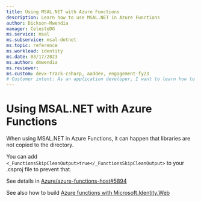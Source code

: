 ```yaml
---
title: Using MSAL.NET with Azure Functions
description: Learn how to use MSAL.NET in Azure Functions
author: Dickson-Mwendia
manager: CelesteDG
ms.service: msal
ms.subservice: msal-dotnet
ms.topic: reference
ms.workload: identity
ms.date: 03/17/2023
ms.author: dmwendia
ms.reviewer:
ms.custom: devx-track-csharp, aaddev, engagement-fy23
# Customer intent: As an application developer, I want to learn how to use MSAL.NET in Azure Functions
---
```


# Using MSAL.NET with Azure Functions

When using MSAL.NET in Azure Functions, it can happen that libraries are not copied to the directory.

You can add `<_FunctionsSkipCleanOutput>true</_FunctionsSkipCleanOutput>` to your .csproj file to prevent that.

See details in [Azure/azure-functions-host#5894](https://github.com/Azure/azure-functions-host/issues/5894)

See also how to build [Azure functions with Microsoft.Identity.Web](https://github.com/AzureAD/microsoft-identity-web/wiki/Azure-Functions)

